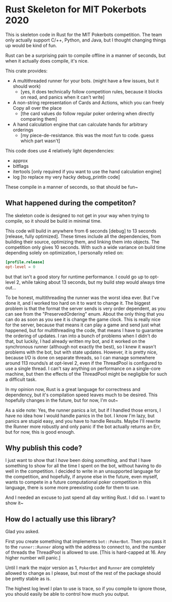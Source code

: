 # Rust Skeleton for MIT Pokerbots 2020

This is skeleton code in Rust for the MIT Pokerbots competition.
The team only actually support C/++, Python, and Java, but I thought changing
things up would be kind of fun.

Rust can be a surprising pain to compile offline in a manner of seconds, but
when it actually does compile, it's nice.

This crate provides:
  - A multithreaded runner for your bots. (might have a few issues, but it should work)
    - [yes, it does technically follow competition rules, because it blocks on read, and panics when it can't write]
  - A non-string representation of Cards and Actions, which you can freely Copy all over the place
    - [the card values do follow regular poker ordering when directly comparing them]
  - A hand calculation engine that can calculate hands for arbitrary orderings
    - [my piece-de-resistance. this was the most fun to code. guess which part wasn't]

This code does use 4 relatively light dependencies:
  - approx
  - bitflags
  - itertools [only required if you want to use the hand calculation engine]
  - log [to replace my very hacky debug_println code]

These compile in a manner of seconds, so that should be fun~

## What happened during the competiton?

The skeleton code is designed to not get in your way when trying to compile,
so it should be build in minimal time.

This code will build in anywhere from 6 seconds [debug] to 13 seconds [release, fully optimized].
These times include all the dependencies, from building their source, optimizing them, and linking them into objects.
The competition only gives 10 seconds. With such a wide variance on build time depending
solely on optimization, I personally relied on:

```toml
[profile.release]
opt-level = 0
```

but that isn't a good story for runtime performance. I could go up to opt-level 2,
while taking about 13 seconds, but my build step would always time out...

To be honest, multithreading the runner was the worst idea ever. But I've done it,
and I worked too hard on it to want to change it. The biggest problem is that
the format the server sends is very order dependent, as you can see from the
"PreservedOrdering" enum. About the only thing that you can do as soon as you see it
is change the game clock. This is really nice for the server, because that means
it can play a game and send just what happened, but for multithreading the code,
that means I have to guarantee the ordering of updates. I ran into a bunch of
problems when I didn't do that, but luckily, I had already written my bot, and
it worked on the synchronous runner (although not exactly the best), so I knew
it wasn't problems with the bot, but with state updates. However, it is pretty nice,
because I/O is done on separate threads, so I can manage somewhere around 113 rounds/s
at opt-level 2, even if the ThreadPool is configured to use a single thread. I can't
say anything on performance on a single-core machine, but then the effects of the ThreadPool
might be negligible for such a difficult task.

In my opinion now, Rust is a great language for correctness and dependency, but
it's compilation speed leaves much to be desired. This hopefully changes in the future,
but for now, I'm out~

As a side note: Yes, the runner panics a lot, but if I handled those errors,
I have no idea how I would handle panics in the bot. I know I'm lazy, but panics
are stupid easy, and you have to handle Results. Maybe I'll rewrite the Runner
more robustly and only panic if the bot actually returns an Err, but for
now, this is good enough.

## Why publish this code?

I just want to show that I *have* been doing *something*, and that I have something to
show for all the time I spent on the bot, without having to do well in the
competition. I decided to write in an unsupported language for the competition,
and hopefully, if anyone else in the future, even myself, wants to compete in a
future computational poker competition in this language, there is some more
preexisting code for them to use.

And I needed an excuse to just spend all day writing Rust. I did so. I want to show it~

## How do I actually use this library?

Glad you asked.

First you create something that implements `bot::PokerBot`. Then you pass it to
the `runner::Runner` along with the address to connect to, and the number of threads
the ThreadPool is allowed to use. [This is hard-capped at 16. Any higher number will panic.]

Until I mark the major version as 1, `PokerBot` and `Runner` are completely
allowed to change as I please, but most of the rest of the package should be pretty stable
as is.

The highest log level I plan to use is trace, so if you compile to ignore those, you
should easily be able to control how much you output.
